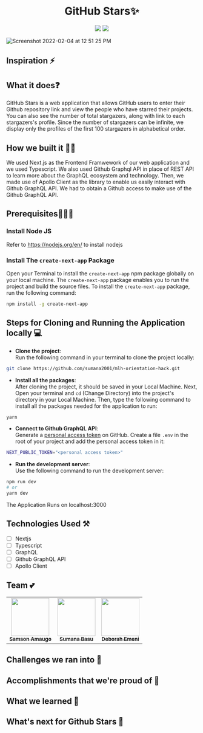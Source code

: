 <h1 align='center'> GitHub Stars✨</h1>
<p align='center'>
<img src='http://ForTheBadge.com/images/badges/built-by-developers.svg'>&nbsp;<img src='http://ForTheBadge.com/images/badges/built-with-love.svg'>
</p>

![Screenshot 2022-02-04 at 12 51 25 PM](https://user-images.githubusercontent.com/63084088/152488382-137ef28b-ae41-4586-9f07-8d3a9bd8b09b.png)

## Inspiration ⚡

## What it does❓
GitHub Stars is a web application that allows GitHub users to enter their Github repository link and view the people who have starred their projects. You can also see the number of total stargazers, along with link to each stargazers's profile. Since the number of stargazers can be infinite, we display only the profiles of the first 100 stargazers in alphabetical order.

## How we built it 👷‍♀️
We used Next.js as the Frontend Framwework of our web application and we used Typescript. We also used Github Graphql API in place of REST API to learn more about the GraphQL ecosystem and technology. Then, we made use of Apollo Client as the library to enable us easily interact with Github GraphQL API. We had to obtain a Github access to make use of the Github GraphQL API. 

## Prerequisites🧑🏻‍💻

### Install Node JS
Refer to https://nodejs.org/en/ to install nodejs

### Install The `create-next-app` Package
Open your Terminal to install the `create-next-app` npm package globally on your local machine. The `create-next-app` package enables you to run the project and build the source files. To install the `create-next-app` package, run the following command:

```bash
npm install -g create-next-app
```
## Steps for Cloning and Running the Application locally 💻

- **Clone the project**: <br>
Run the following command in your terminal to clone the project locally:
```bash
git clone https://github.com/sumana2001/mlh-orientation-hack.git
```
- **Install all the packages**: <br>
After cloning the project, it should be saved in your Local Machine. Next, Open your terminal and `cd` (Change Directory) into the project's directory in your Local Machine. Then, type the following command to install all the packages needed for the application to run:

```bash
yarn
```

- **Connect to Github GraphQL API**: <br>
Generate a <a href="https://docs.github.com/en/authentication/keeping-your-account-and-data-secure/creating-a-personal-access-token">personal access token</a> on GitHub. Create a file `.env` in the root of your project and add the personal access token in it:
```bash
NEXT_PUBLIC_TOKEN="<personal access token>"
```

- **Run the development server**: <br>
Use the following command to run the development server:
```bash
npm run dev
# or
yarn dev
```
The Application Runs on localhost:3000

## Technologies Used ⚒️
- [ ] Nextjs 
- [ ] Typescript
- [ ] GraphQL
- [ ] Github GraphQL API
- [ ] Apollo Client 

## Team 💕
<table>
  <tr>
    <td align="center"><a href="https://github.com/sammychinedu2ky"><img src="https://avatars.githubusercontent.com/u/36219292?v=4?s=100" width="100px;" alt=""/><br /><sub><b>Samson Amaugo</b></sub></a><br /></td>
    <td align="center"><a href="https://github.com/sumana2001"><img src="https://avatars.githubusercontent.com/u/63084088?v=4?s=100" width="100px;" alt=""/><br /><sub><b>Sumana Basu</b></sub></a><br /></td>
    <td align="center"><a href="https://github.com/debemenitammy"><img src="https://avatars.githubusercontent.com/u/43294761?v=4?s=100" width="100px;" alt=""/><br /><sub><b>Deborah Emeni</b></sub></a><br /></td>
</table>

## Challenges we ran into 🥺  

## Accomplishments that we're proud of 🥳

## What we learned 🧐

## What's next for Github Stars 💫
